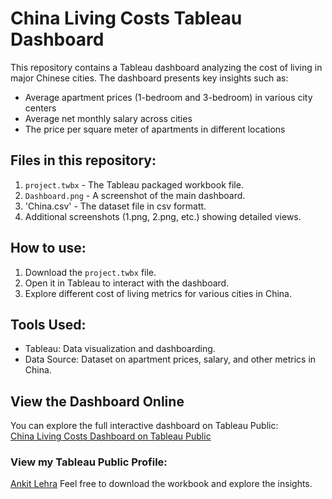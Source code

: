 # China Living Costs Tableau Dashboard

This repository contains a Tableau dashboard analyzing the cost of living in major Chinese cities. The dashboard presents key insights such as:
- Average apartment prices (1-bedroom and 3-bedroom) in various city centers
- Average net monthly salary across cities
- The price per square meter of apartments in different locations

## Files in this repository:
1. `project.twbx` - The Tableau packaged workbook file.
2. `Dashboard.png` - A screenshot of the main dashboard.
3. 'China.csv' - The dataset file in csv formatt.
4. Additional screenshots (1.png, 2.png, etc.) showing detailed views.

## How to use:
1. Download the `project.twbx` file.
2. Open it in Tableau to interact with the dashboard.
3. Explore different cost of living metrics for various cities in China.

## Tools Used:
- Tableau: Data visualization and dashboarding.
- Data Source: Dataset on apartment prices, salary, and other metrics in China.

## View the Dashboard Online

You can explore the full interactive dashboard on Tableau Public:  
[China Living Costs Dashboard on Tableau Public](https://public.tableau.com/app/profile/ankit.lehra1560/viz/CostofLivinginMajorChineseCities/Dashboard)
### View my Tableau Public Profile:
[Ankit Lehra](https://public.tableau.com/app/profile/ankit.lehra1560/vizzes)
Feel free to download the workbook and explore the insights.

